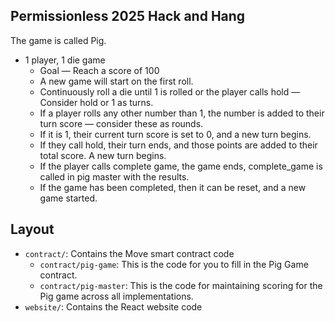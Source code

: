 ## Permissionless 2025 Hack and Hang

The game is called Pig.

- 1 player, 1 die game
    - Goal — Reach a score of 100
    - A new game will start on the first roll.
    - Continuously roll a die until 1 is rolled or the player calls hold — Consider hold or 1 as turns.
    - If a player rolls any other number than 1, the number is added to their turn score — consider these as rounds.
    - If it is 1, their current turn score is set to 0, and a new turn begins.
    - If they call hold, their turn ends, and those points are added to their total score.  A new turn begins.
    - If the player calls complete game, the game ends, complete_game is called in pig master with the results.
    - If the game has been completed, then it can be reset, and a new game started.

## Layout

- `contract/`: Contains the Move smart contract code
    - `contract/pig-game`: This is the code for you to fill in the Pig Game contract.
    - `contract/pig-master`: This is the code for maintaining scoring for the Pig game across all implementations.
- `website/`: Contains the React website code
